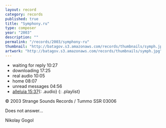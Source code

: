 ```yaml
---
layout: record
category: records
published: true
title: "Symphony.ru"
type: composer
year: "2003"
description: ""
permalink: "/records/2003/symphony-ru"
thumbnail: "http://batagov.s3.amazonaws.com/records/thumbnails/symph.jpg"
artwork: "http://batagov.s3.amazonaws.com/records/thumbnails/symph.jpg"
---
```


- waiting for reply 10:27	 
- downloading 17:25	 
- real audio 10:05	 
- home 08:07	 
- unread messages 04:56	 
- [alleluia 15:37](http://batagov.s3.amazonaws.com/records/sounds/alleluia.mp3){: .audio}
{: .playlist}   

© 2003 Strange Sounds Records / Tummo SSR 03006  


Does not answer...  

Nikolay Gogol